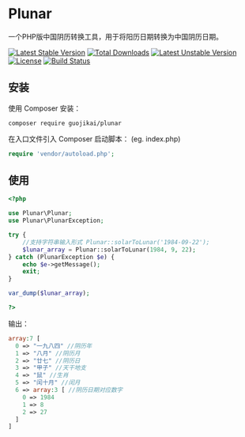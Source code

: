 Plunar
======
一个PHP版中国阴历转换工具，用于将阳历日期转换为中国阴历日期。

[![Latest Stable Version](https://poser.pugx.org/guojikai/plunar/v/stable)](https://packagist.org/packages/guojikai/plunar)
[![Total Downloads](https://poser.pugx.org/guojikai/plunar/downloads)](https://packagist.org/packages/guojikai/plunar)
[![Latest Unstable Version](https://poser.pugx.org/guojikai/plunar/v/unstable)](https://packagist.org/packages/guojikai/plunar)
[![License](https://poser.pugx.org/guojikai/plunar/license)](https://packagist.org/packages/guojikai/plunar)
[![Build Status](https://travis-ci.org/guojikai/plunar.svg?branch=master)](https://travis-ci.org/guojikai/plunar)

安装
----
使用 Composer 安装：

```
composer require guojikai/plunar
```
在入口文件引入 Composer 启动脚本： (eg. index.php)

```php
require 'vendor/autoload.php';
```

使用
----
```php
<?php

use Plunar\Plunar;
use Plunar\PlunarException;

try {
    //支持字符串输入形式 Plunar::solarToLunar('1984-09-22'); 
	$lunar_array = Plunar::solarToLunar(1984, 9, 22);
} catch (PlunarException $e) {
	echo $e->getMessage();
	exit;
}

var_dump($lunar_array);

?>
```

输出：

```php
array:7 [
  0 => "一九八四" //阴历年
  1 => "八月" //阴历月
  2 => "廿七" //阴历日
  3 => "甲子" //天干地支
  4 => "鼠" //生肖
  5 => "闰十月" //闰月
  6 => array:3 [ //阴历日期对应数字
    0 => 1984
    1 => 8
    2 => 27
  ]
]
```
